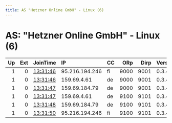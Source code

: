 ```yaml
---
title: AS "Hetzner Online GmbH" - Linux (6)
---
```


# AS: "Hetzner Online GmbH" - Linux (6)

|   Up |   Ext | JoinTime                                                                                            | IP             | CC   |   ORp |   Dirp | Version   | Contact             | Nickname   |   eFamMembers |
|-----:|------:|:----------------------------------------------------------------------------------------------------|:---------------|:-----|------:|-------:|:----------|:--------------------|:-----------|--------------:|
|    1 |     0 | [13:31:46](https://metrics.torproject.org/rs.html#details/8B8E04FDCD8D6A5B241D3CEADCF00AFF713ADA52) | 95.216.194.246 | fi   |  9000 |   9001 | 0.3.4.8   | contact@alium.rocks | torrelay09 |            18 |
|    1 |     0 | [13:31:46](https://metrics.torproject.org/rs.html#details/ED5A96240954A562FF05B0A9855D29A3F638FD5D) | 159.69.4.61    | de   |  9000 |   9001 | 0.3.4.8   | contact@alium.rocks | torrelay07 |            18 |
|    1 |     0 | [13:31:47](https://metrics.torproject.org/rs.html#details/297FEA735EC3E79EE8D9AFC2E3FFDF13F08C2F54) | 159.69.184.79  | de   |  9000 |   9001 | 0.3.4.8   | contact@alium.rocks | torrelay08 |            18 |
|    1 |     0 | [13:31:47](https://metrics.torproject.org/rs.html#details/661AF1250E4683CB69CC2737ED741FA5C3B69778) | 159.69.4.61    | de   |  9100 |   9101 | 0.3.4.8   | contact@alium.rocks | torrelay07 |            18 |
|    1 |     0 | [13:31:48](https://metrics.torproject.org/rs.html#details/6DCDF84F1A994F017AAC53C323B04563CD27C15E) | 159.69.184.79  | de   |  9100 |   9101 | 0.3.4.8   | contact@alium.rocks | torrelay08 |            18 |
|    1 |     0 | [13:31:50](https://metrics.torproject.org/rs.html#details/640EFBEAF1F838C118572C755D5245CB4D8997E3) | 95.216.194.246 | fi   |  9100 |   9101 | 0.3.4.8   | contact@alium.rocks | torrelay09 |            18 |
